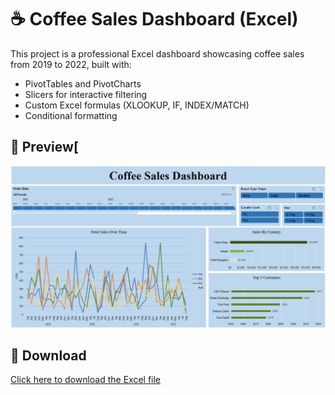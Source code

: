 # ☕ Coffee Sales Dashboard (Excel)

This project is a professional Excel dashboard showcasing coffee sales from 2019 to 2022, built with:

- PivotTables and PivotCharts
- Slicers for interactive filtering
- Custom Excel formulas (XLOOKUP, IF, INDEX/MATCH)
- Conditional formatting

## 📸 Preview[
![Dashboard Preview](https://github.com/Hillarywolf23/coffee-sales-dashboard/blob/main/Coffee-Dashboard.png)

## 📁 Download
[Click here to download the Excel file](coffeeSalesDashboard.xlsx)
